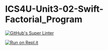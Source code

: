 # ICS4U-Unit3-02-Swift-Factorial_Program
[![GitHub's Super Linter](https://github.com/Sean-McLeod/ICS4U-Unit3-02-Swift-Factorial_Program/workflows/GitHub's%20Super%20Linter/badge.svg)](https://github.com/Sean-McLeod/ICS4U-Unit3-02-Swift-Factorial_Program/actions)

[![Run on Repl.it](https://repl.it/badge/github/Sean-McLeod/ICS4U-Unit3-02-Swift-Factorial_Program)](https://repl.it/github/ICS4U-Unit3-02-Swift-Factorial_Program)
